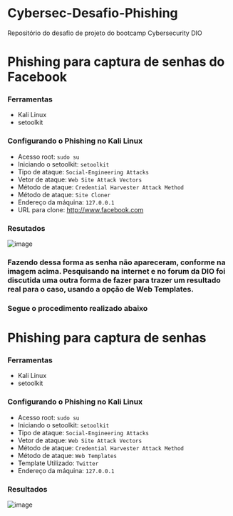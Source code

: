 # Cybersec-Desafio-Phishing
Repositório do desafio de projeto do bootcamp Cybersecurity DIO

# Phishing para captura de senhas do Facebook

### Ferramentas

- Kali Linux
- setoolkit

### Configurando o Phishing no Kali Linux

- Acesso root: ``` sudo su ```
- Iniciando o setoolkit: ``` setoolkit ```
- Tipo de ataque: ``` Social-Engineering Attacks ```
- Vetor de ataque: ``` Web Site Attack Vectors ```
- Método de ataque: ```Credential Harvester Attack Method ```
- Método de ataque: ``` Site Cloner ```
- Endereço da máquina: ``` 127.0.0.1 ```
- URL para clone: http://www.facebook.com

### Resutados

![image](https://github.com/fabiosilva07/Cybersec-Desafio-Phishing/assets/45124117/29d05d40-8566-479b-be2a-466f00e81bfe)

### Fazendo dessa forma as senha não apareceram, conforme na imagem acima. Pesquisando na internet e no forum da DIO foi discutida uma outra forma de fazer para trazer um resultado real para o caso, usando a opção de Web Templates.
### Segue o procedimento realizado abaixo

# Phishing para captura de senhas

### Ferramentas

- Kali Linux
- setoolkit

### Configurando o Phishing no Kali Linux

- Acesso root: ``` sudo su ```
- Iniciando o setoolkit: ``` setoolkit ```
- Tipo de ataque: ``` Social-Engineering Attacks ```
- Vetor de ataque: ``` Web Site Attack Vectors ```
- Método de ataque: ```Credential Harvester Attack Method ```
- Método de ataque: ``` Web Templates ```
- Template Utilizado: ``` Twitter ```
- Endereço da máquina: ``` 127.0.0.1 ```

### Resultados

![image](https://github.com/fabiosilva07/Cybersec-Desafio-Phishing/assets/45124117/24f19219-76d2-4c5e-ae90-b9666d396eb1)
